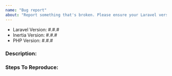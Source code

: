 ```yaml
---
name: "Bug report"
about: "Report something that's broken. Please ensure your Laravel version and Inertia version is still supported"
---
```


<!-- DO NOT THROW THIS AWAY -->
<!-- Fill out the FULL versions with patch versions -->

- Laravel Version: #.#.#
- Inertia Version: #.#.#
- PHP Version: #.#.#

### Description:
<!--
  Explain the behavior you're seeing that you think is a bug,
  and explain how you think things should behave instead.
-->

### Steps To Reproduce:

<!-- If possible, please provide a GitHub repository to demonstrate your issue -->
<!-- laravel new bug-report --github="--public" -->
